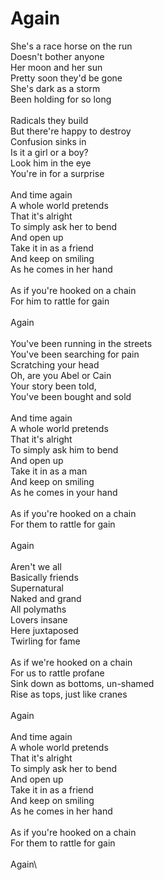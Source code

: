 # Again

She's a race horse on the run\
Doesn't bother anyone\
Her moon and her sun\
Pretty soon they'd be gone\
She's dark as a storm\
Been holding for so long\
\
Radicals they build\
But there're happy to destroy\
Confusion sinks in\
Is it a girl or a boy?\
Look him in the eye\
You're in for a surprise\
\
And time again\
A whole world pretends \
That it's alright\
To simply ask her to bend\
And open up\
Take it in as a friend\
And keep on smiling \
As he comes in her hand\
\
As if you're hooked on a chain\
For him to rattle for gain \
\
Again\
\
You've been running in the streets\
You've been searching for pain\
Scratching your head\
Oh, are you Abel or Cain \
Your story been told, \
You've been bought and sold\
\
And time again\
A whole world pretends \
That it's alright\
To simply ask him to bend\
And open up\
Take it in as a man\
And keep on smiling \
As he comes in your hand\
\
As if you're hooked on a chain\
For them to rattle for gain\
\
Again\
\
Aren't we all\
Basically friends\
Supernatural\
Naked and grand\
All polymaths\
Lovers insane\
Here juxtaposed\
Twirling for fame\
\
As if we're hooked on a chain\
For us to rattle profane\
Sink down as bottoms, un-shamed\
Rise as tops, just like cranes\
\
Again\
\
And time again\
A whole world pretends \
That it's alright\
To simply ask her to bend\
And open up\
Take it in as a friend\
And keep on smiling \
As he comes in her hand\
\
As if you're hooked on a chain\
For them to rattle for gain\
\
Again\
